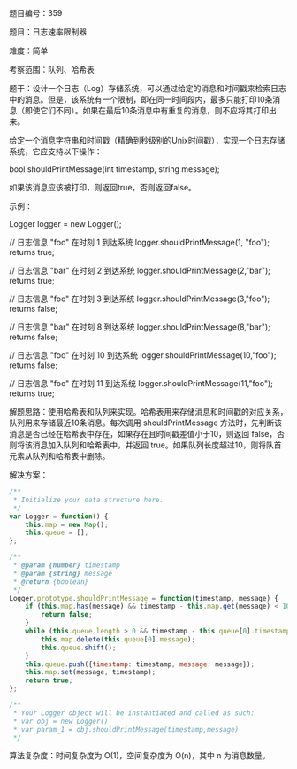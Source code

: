 题目编号：359

题目：日志速率限制器

难度：简单

考察范围：队列、哈希表

题干：设计一个日志（Log）存储系统，可以通过给定的消息和时间戳来检索日志中的消息。但是，该系统有一个限制，即在同一时间段内，最多只能打印10条消息（即使它们不同）。如果在最后10条消息中有重复的消息，则不应将其打印出来。

给定一个消息字符串和时间戳（精确到秒级别的Unix时间戳），实现一个日志存储系统，它应支持以下操作：

bool shouldPrintMessage(int timestamp, string message);

如果该消息应该被打印，则返回true，否则返回false。

示例：

Logger logger = new Logger();

// 日志信息 "foo" 在时刻 1 到达系统
logger.shouldPrintMessage(1, "foo"); returns true;

// 日志信息 "bar" 在时刻 2 到达系统
logger.shouldPrintMessage(2,"bar"); returns true;

// 日志信息 "foo" 在时刻 3 到达系统
logger.shouldPrintMessage(3,"foo"); returns false;

// 日志信息 "bar" 在时刻 8 到达系统
logger.shouldPrintMessage(8,"bar"); returns false;

// 日志信息 "foo" 在时刻 10 到达系统
logger.shouldPrintMessage(10,"foo"); returns false;

// 日志信息 "foo" 在时刻 11 到达系统
logger.shouldPrintMessage(11,"foo"); returns true;

解题思路：使用哈希表和队列来实现。哈希表用来存储消息和时间戳的对应关系，队列用来存储最近10条消息。每次调用 shouldPrintMessage 方法时，先判断该消息是否已经在哈希表中存在，如果存在且时间戳差值小于10，则返回 false，否则将该消息加入队列和哈希表中，并返回 true。如果队列长度超过10，则将队首元素从队列和哈希表中删除。

解决方案：

```javascript
/**
 * Initialize your data structure here.
 */
var Logger = function() {
    this.map = new Map();
    this.queue = [];
};

/** 
 * @param {number} timestamp 
 * @param {string} message
 * @return {boolean}
 */
Logger.prototype.shouldPrintMessage = function(timestamp, message) {
    if (this.map.has(message) && timestamp - this.map.get(message) < 10) {
        return false;
    }
    while (this.queue.length > 0 && timestamp - this.queue[0].timestamp >= 10) {
        this.map.delete(this.queue[0].message);
        this.queue.shift();
    }
    this.queue.push({timestamp: timestamp, message: message});
    this.map.set(message, timestamp);
    return true;
};

/**
 * Your Logger object will be instantiated and called as such:
 * var obj = new Logger()
 * var param_1 = obj.shouldPrintMessage(timestamp,message)
 */
```

算法复杂度：时间复杂度为 O(1)，空间复杂度为 O(n)，其中 n 为消息数量。